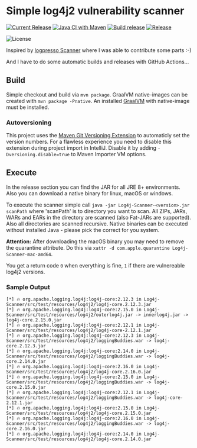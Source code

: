 # Simple log4j2 vulnerability scanner

[![Current Release](https://badgen.net/github/release/Afrouper/Log4j-Scanner?icon=github)](https://github.com/Afrouper/Log4j-Scanner/releases/latest)
[![Java CI with Maven](https://github.com/Afrouper/Log4j-Scanner/actions/workflows/maven.yml/badge.svg)](https://github.com/Afrouper/Log4j-Scanner/actions/workflows/maven.yml)
[![Build release](https://github.com/Afrouper/Log4j-Scanner/actions/workflows/buildAndRelease.yml/badge.svg)](https://github.com/Afrouper/Log4j-Scanner/actions/workflows/buildAndRelease.yml)
[![Release](https://badgen.net/github/releases/Afrouper/Log4j-Scanner)](https://github.com/Afrouper/Log4j-Scanner/releases)

![License](https://badgen.net/github/license/Afrouper/Log4j-Scanner)

Inspired by [logpresso Scanner](https://github.com/logpresso/CVE-2021-44228-Scanner) where I was able to contribute some
parts :-)

And I have to do some automatic builds and releases with GitHub Actions...

## Build

Simple checkout and build via `mvn package`. GraalVM native-images can be created with `mvn package -Pnative`. An
installed [GraalVM](https://www.graalvm.org) with native-image must be installed.

### Autoversioning

This project uses the [Maven Git Versioning Extension](https://github.com/qoomon/maven-git-versioning-extension) to
automaticly set the version numbers. For a flawless experience you need to disable this extension during project import
in IntelliJ. Disable it by adding `-Dversioning.disable=true` to Maven Importer VM options.

## Execute

In the release section you can find the JAR for all JRE 8+ environments. Also you can download a native binary for
linux, macOS or windows.

To execute the scanner simple call `java -jar Log4j-Scanner-<version>.jar scanPath` where 'scanPath' is to directory you
want to scan. All ZIPs, JARs, WARs and EARs in the directory are scanned (also Fat-JARs are supported). Also all
directories are scanned recursive. Native binaries can be executed without installed Java - please pick the correct for
you system.

**Attention:** After downloading the macOS binary you may need to remove the quarantine attribute. Do this
via `xattr -d com.apple.quarantine Log4j-Scanner-mac-amd64`.

You get a return code `0` when everything is fine, `1` if there are vulnereable log4j2 versions.

### Sample Output

```
[*] 🔥 org.apache.logging.log4j:log4j-core:2.12.3 in Log4j-Scanner/src/test/resources/log4j2/log4j-core.2.12.3.jar
[*] 🔥 org.apache.logging.log4j:log4j-core:2.15.0 in Log4j-Scanner/src/test/resources/log4j2/outerlog4j.jar -> innerlog4j.jar -> log4j-core.2.15.0.jar
[*] 🔥 org.apache.logging.log4j:log4j-core:2.12.1 in Log4j-Scanner/src/test/resources/log4j2/log4j-core-2.12.1.jar
[*] 🔥 org.apache.logging.log4j:log4j-core:2.12.3 in Log4j-Scanner/src/test/resources/log4j2/loggingBuddies.war -> log4j-core.2.12.3.jar
[*] 🔥 org.apache.logging.log4j:log4j-core:2.14.0 in Log4j-Scanner/src/test/resources/log4j2/loggingBuddies.war -> log4j-core.2.14.0.jar
[*] 🔥 org.apache.logging.log4j:log4j-core:2.16.0 in Log4j-Scanner/src/test/resources/log4j2/log4j-core.2.16.0.jar
[*] 🔥 org.apache.logging.log4j:log4j-core:2.15.0 in Log4j-Scanner/src/test/resources/log4j2/loggingBuddies.war -> log4j-core.2.15.0.jar
[*] 🔥 org.apache.logging.log4j:log4j-core:2.12.1 in Log4j-Scanner/src/test/resources/log4j2/loggingBuddies.war -> log4j-core-2.12.1.jar
[*] 🔥 org.apache.logging.log4j:log4j-core:2.15.0 in Log4j-Scanner/src/test/resources/log4j2/log4j-core.2.15.0.jar
[*] 🔥 org.apache.logging.log4j:log4j-core:2.16.0 in Log4j-Scanner/src/test/resources/log4j2/loggingBuddies.war -> log4j-core.2.16.0.jar
[*] 🔥 org.apache.logging.log4j:log4j-core:2.14.0 in Log4j-Scanner/src/test/resources/log4j2/log4j-core.2.14.0.jar
```